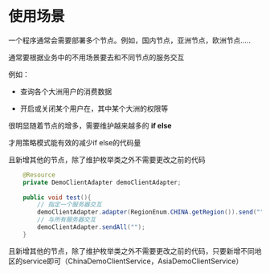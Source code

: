 # 使用场景

一个程序通常会需要部署多个节点。例如，国内节点，亚洲节点，欧洲节点…..

通常要根据业务中的不用场景要去和不同节点的服务交互

例如：

- 查询各个大洲用户的消费数据

- 开启或关闭某个用户在，其中某个大洲的权限等

  

很明显随着节点的增多，需要维护越来越多的 **if else**

才用策略模式能有效的减少if else的代码量

且新增其他的节点，除了维护枚举类之外不需要更改之前的代码

```java
    @Resource
    private DemoClientAdapter demoClientAdapter;
    
    public void test(){
        // 指定一个服务器交互
        demoClientAdapter.adapter(RegionEnum.CHINA.getRegion()).send("");
        // 与所有服务器交互
        demoClientAdapter.sendAll("");
    }
```



且新增其他的节点，除了维护枚举类之外不需要更改之前的代码，只要新增不同地区的service即可（ChinaDemoClientService，AsiaDemoClientService）
